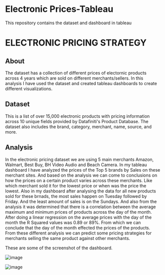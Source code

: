 # Electronic Prices-Tableau
This repository contains the dataset and dashboard in tableau

# ELECTRONIC PRICING STRATEGY

## About
The dataset has a collection of different prices of electornic products across 4 years which are sold on different merchants/sellers. In this analysis I have used the dataset and created tableau dashboards to create different visualizations.

## Dataset
This is a list of over 15,000 electronic products with pricing information across 10 unique fields provided by Datafiniti's Product Database. The dataset also includes the brand, category, merchant, name, source, and more.

## Analysis
In the electronic pricing dataset we are using 5 main merchants Amazon, Walmart, Best Buy, BH Video Audio and Beach Camera. In my tableau dashboard I have analyzed the prices of the Top 5 brands by Sales on these merchant sites. And based on the analysis we can come to conclusions on how the prices on a certain product varies across these merchants. Like which merchant sold it for the lowest price or when was the price the lowest. 
Also in my dashboard after analysing the data for all new products sold for these brnads, the most sales happen on Tuesday followed by Friday. And the least amount of sales is on the Sundays.
And also from the analysis it was determined that there is a correlation between the average maximum and minimum prices of products across the day of the month. After doing a linear regression on the average prices with the day of the month the R Squared values was 0.89 or 89%. From which we can conclude that the day of the month effected the prices of the products. 
From these different analysis we can predict some pricing strategies for merchants selling the same product against other merchants. 

These are some of the screenshot of the dashboard.

![image](https://user-images.githubusercontent.com/28640188/67722114-b0f54300-f9ae-11e9-844d-2f152663be98.png)

![image](https://user-images.githubusercontent.com/28640188/67722197-dda95a80-f9ae-11e9-801c-9228046cbade.png)
